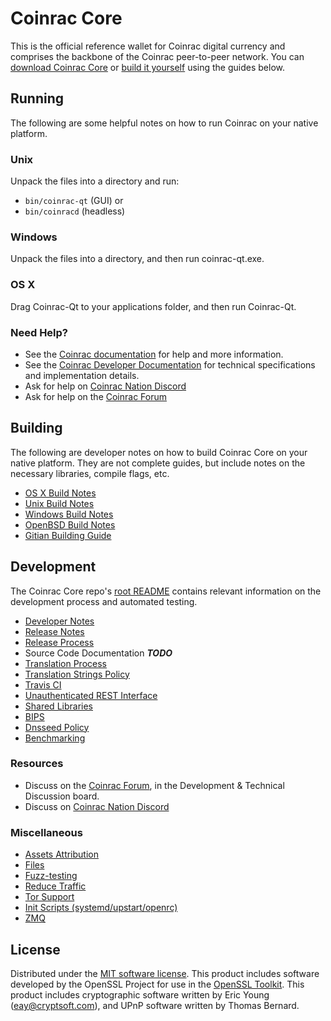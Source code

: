 Coinrac Core
==========

This is the official reference wallet for Coinrac digital currency and comprises the backbone of the Coinrac peer-to-peer network. You can [download Coinrac Core](https://www.coinrac.org/downloads/) or [build it yourself](#building) using the guides below.

Running
---------------------
The following are some helpful notes on how to run Coinrac on your native platform.

### Unix

Unpack the files into a directory and run:

- `bin/coinrac-qt` (GUI) or
- `bin/coinracd` (headless)

### Windows

Unpack the files into a directory, and then run coinrac-qt.exe.

### OS X

Drag Coinrac-Qt to your applications folder, and then run Coinrac-Qt.

### Need Help?

* See the [Coinrac documentation](https://docs.coinrac.org)
for help and more information.
* See the [Coinrac Developer Documentation](https://coinrac-docs.github.io/) 
for technical specifications and implementation details.
* Ask for help on [Coinrac Nation Discord](http://coinracchat.org)
* Ask for help on the [Coinrac Forum](https://coinrac.org/forum)

Building
---------------------
The following are developer notes on how to build Coinrac Core on your native platform. They are not complete guides, but include notes on the necessary libraries, compile flags, etc.

- [OS X Build Notes](build-osx.md)
- [Unix Build Notes](build-unix.md)
- [Windows Build Notes](build-windows.md)
- [OpenBSD Build Notes](build-openbsd.md)
- [Gitian Building Guide](gitian-building.md)

Development
---------------------
The Coinrac Core repo's [root README](/README.md) contains relevant information on the development process and automated testing.

- [Developer Notes](developer-notes.md)
- [Release Notes](release-notes.md)
- [Release Process](release-process.md)
- Source Code Documentation ***TODO***
- [Translation Process](translation_process.md)
- [Translation Strings Policy](translation_strings_policy.md)
- [Travis CI](travis-ci.md)
- [Unauthenticated REST Interface](REST-interface.md)
- [Shared Libraries](shared-libraries.md)
- [BIPS](bips.md)
- [Dnsseed Policy](dnsseed-policy.md)
- [Benchmarking](benchmarking.md)

### Resources
* Discuss on the [Coinrac Forum](https://coinrac.org/forum), in the Development & Technical Discussion board.
* Discuss on [Coinrac Nation Discord](http://coinracchat.org)

### Miscellaneous
- [Assets Attribution](assets-attribution.md)
- [Files](files.md)
- [Fuzz-testing](fuzzing.md)
- [Reduce Traffic](reduce-traffic.md)
- [Tor Support](tor.md)
- [Init Scripts (systemd/upstart/openrc)](init.md)
- [ZMQ](zmq.md)

License
---------------------
Distributed under the [MIT software license](/COPYING).
This product includes software developed by the OpenSSL Project for use in the [OpenSSL Toolkit](https://www.openssl.org/). This product includes
cryptographic software written by Eric Young ([eay@cryptsoft.com](mailto:eay@cryptsoft.com)), and UPnP software written by Thomas Bernard.
